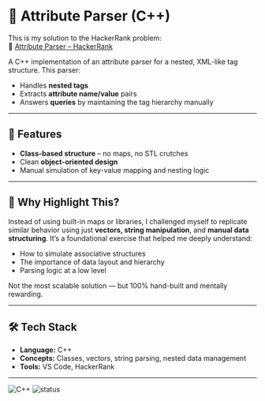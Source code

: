# 🧩 Attribute Parser (C++)

This is my solution to the HackerRank problem:  
🔗 [Attribute Parser – HackerRank](https://www.hackerrank.com/challenges/attribute-parser/problem?isFullScreen=true)

A C++ implementation of an attribute parser for a nested, XML-like tag structure. This parser:
- Handles **nested tags**
- Extracts **attribute name/value** pairs
- Answers **queries** by maintaining the tag hierarchy manually

---

## 📌 Features
- **Class-based structure** – no maps, no STL crutches
- Clean **object-oriented design**
- Manual simulation of key-value mapping and nesting logic

---

## 🧠 Why Highlight This?
Instead of using built-in maps or libraries, I challenged myself to replicate similar behavior using just **vectors, string manipulation**, and **manual data structuring**. It’s a foundational exercise that helped me deeply understand:
- How to simulate associative structures
- The importance of data layout and hierarchy
- Parsing logic at a low level

Not the most scalable solution — but 100% hand-built and mentally rewarding.

---

## 🛠️ Tech Stack
- **Language:** C++
- **Concepts:** Classes, vectors, string parsing, nested data management
- **Tools:** VS Code, HackerRank

---

![C++](https://img.shields.io/badge/language-C%2B%2B-blue)
![status](https://img.shields.io/badge/status-learning-brightgreen)
